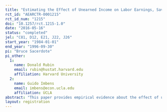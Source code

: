 ```yaml
---
title: "Estimating the Effect of Unearned Income on Labor Earnings, Savings, and Consumption: Evidence from a Survey of Lottery Players"
rct_id: "AEARCTR-0001215"
rct_id_num: "1215"
doi: "10.1257/rct.1215-1.0"
date: "2016-05-16"
status: "completed"
jel: "C81, D12, E21, J22, J26"
start_year: "1984-01-01"
end_year: "1996-09-30"
pi: "Bruce Sacerdote"
pi_other:
  1:
    name: Donald Rubin
    email: rubin@hustat.harvard.edu
    affiliation: Harvard University
  2:
    name: Guido Imbens
    email: imbens@econ.ucla.edu
    affiliation: UCLA
abstract: "This paper provides empirical evidence about the effect of unearned income on earnings, consumption, and savings. Using an original survey of people playing the lottery in Massachusetts in the mid-1980’s, we analyze the effects of the magnitude of lottery prizes on economic behavior. The critical assumption is that among lottery winners the magnitude of the prize is randomly assigned. We find that unearned income reduces labor earnings, with a marginal propensity to consume leisure of approximately 11 percent, with larger effects for individuals between 55 and 65 years old. After receiving about half their prize, individuals saved about 16 percent."
layout: registration
---
```



